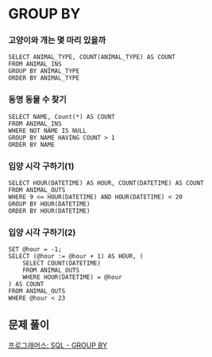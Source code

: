 # GROUP BY

### 고양이와 개는 몇 마리 있을까

```mysql
SELECT ANIMAL_TYPE, COUNT(ANIMAL_TYPE) AS COUNT
FROM ANIMAL_INS
GROUP BY ANIMAL_TYPE
ORDER BY ANIMAL_TYPE
```

 

### 동명 동물 수 찾기

```mysql
SELECT NAME, Count(*) AS COUNT
FROM ANIMAL_INS
WHERE NOT NAME IS NULL
GROUP BY NAME HAVING COUNT > 1
ORDER BY NAME
```

 

### 입양 시각 구하기(1)

```mysql
SELECT HOUR(DATETIME) AS HOUR, COUNT(DATETIME) AS COUNT
FROM ANIMAL_OUTS
WHERE 9 <= HOUR(DATETIME) AND HOUR(DATETIME) < 20
GROUP BY HOUR(DATETIME)
ORDER BY HOUR(DATETIME)
```

 

### 입양 시각 구하기(2)

```mysql
SET @hour = -1; 
SELECT (@hour := @hour + 1) AS HOUR, ( 
    SELECT COUNT(DATETIME)      
    FROM ANIMAL_OUTS 
    WHERE HOUR(DATETIME) = @hour 
) AS COUNT
FROM ANIMAL_OUTS 
WHERE @hour < 23
```



## 문제 풀이

[프로그래머스: SQL - GROUP BY](https://dirmathfl.tistory.com/321)

